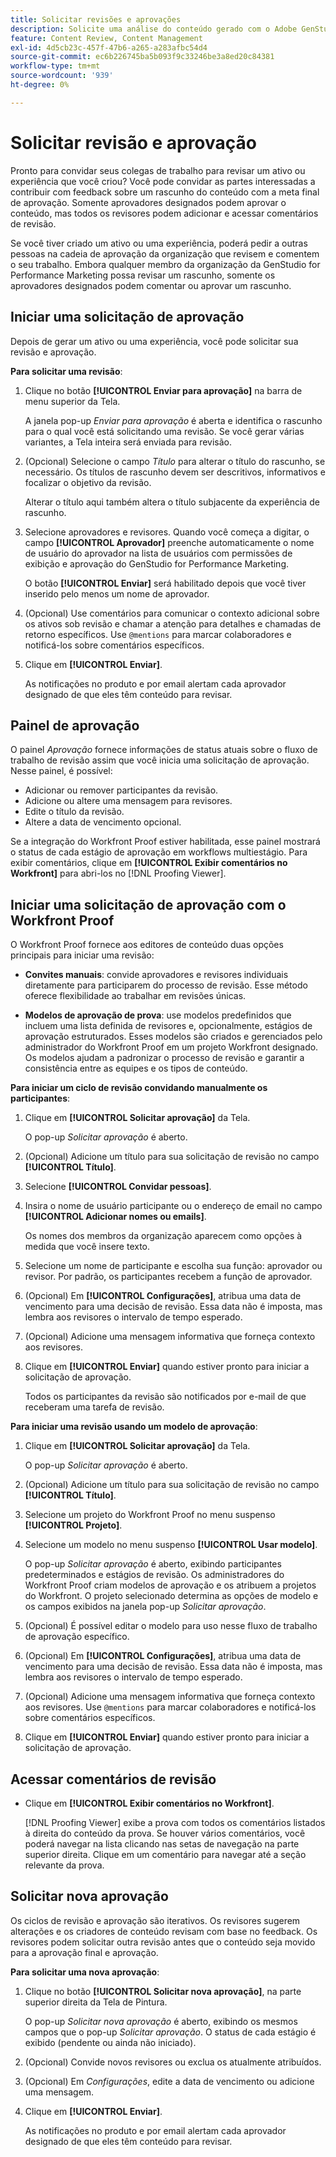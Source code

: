 ```yaml
---
title: Solicitar revisões e aprovações
description: Solicite uma análise do conteúdo gerado com o Adobe GenStudio for Performance Marketing.
feature: Content Review, Content Management
exl-id: 4d5cb23c-457f-47b6-a265-a283afbc54d4
source-git-commit: ec6b226745ba5b093f9c33246be3a8ed20c84381
workflow-type: tm+mt
source-wordcount: '939'
ht-degree: 0%

---
```


# Solicitar revisão e aprovação

Pronto para convidar seus colegas de trabalho para revisar um ativo ou experiência que você criou? Você pode convidar as partes interessadas a contribuir com feedback sobre um rascunho do conteúdo com a meta final de aprovação. Somente aprovadores designados podem aprovar o conteúdo, mas todos os revisores podem adicionar e acessar comentários de revisão.

Se você tiver criado um ativo ou uma experiência, poderá pedir a outras pessoas na cadeia de aprovação da organização que revisem e comentem o seu trabalho. Embora qualquer membro da organização da GenStudio for Performance Marketing possa revisar um rascunho, somente os aprovadores designados podem comentar ou aprovar um rascunho.

## Iniciar uma solicitação de aprovação

Depois de gerar um ativo ou uma experiência, você pode solicitar sua revisão e aprovação.

**Para solicitar uma revisão**:

1. Clique no botão **[!UICONTROL Enviar para aprovação]** na barra de menu superior da Tela.

   A janela pop-up _Enviar para aprovação_ é aberta e identifica o rascunho para o qual você está solicitando uma revisão. Se você gerar várias variantes, a Tela inteira será enviada para revisão.

1. (Opcional) Selecione o campo _Título_ para alterar o título do rascunho, se necessário. Os títulos de rascunho devem ser descritivos, informativos e focalizar o objetivo da revisão.

   Alterar o título aqui também altera o título subjacente da experiência de rascunho.

1. Selecione aprovadores e revisores. Quando você começa a digitar, o campo **[!UICONTROL Aprovador]** preenche automaticamente o nome de usuário do aprovador na lista de usuários com permissões de exibição e aprovação do GenStudio for Performance Marketing.

   O botão **[!UICONTROL Enviar]** será habilitado depois que você tiver inserido pelo menos um nome de aprovador.

1. (Opcional) Use comentários para comunicar o contexto adicional sobre os ativos sob revisão e chamar a atenção para detalhes e chamadas de retorno específicos. Use `@mentions` para marcar colaboradores e notificá-los sobre comentários específicos.

1. Clique em **[!UICONTROL Enviar]**.

   As notificações no produto e por email alertam cada aprovador designado de que eles têm conteúdo para revisar.

## Painel de aprovação

O painel _Aprovação_ fornece informações de status atuais sobre o fluxo de trabalho de revisão assim que você inicia uma solicitação de aprovação. Nesse painel, é possível:

* Adicionar ou remover participantes da revisão.
* Adicione ou altere uma mensagem para revisores.
* Edite o título da revisão.
* Altere a data de vencimento opcional.

Se a integração do Workfront Proof estiver habilitada, esse painel mostrará o status de cada estágio de aprovação em workflows multiestágio. Para exibir comentários, clique em **[!UICONTROL Exibir comentários no Workfront]** para abri-los no [!DNL Proofing Viewer].

## Iniciar uma solicitação de aprovação com o Workfront Proof

O Workfront Proof fornece aos editores de conteúdo duas opções principais para iniciar uma revisão:

* **Convites manuais**: convide aprovadores e revisores individuais diretamente para participarem do processo de revisão. Esse método oferece flexibilidade ao trabalhar em revisões únicas.

* **Modelos de aprovação de prova**: use modelos predefinidos que incluem uma lista definida de revisores e, opcionalmente, estágios de aprovação estruturados. Esses modelos são criados e gerenciados pelo administrador do Workfront Proof em um projeto Workfront designado. Os modelos ajudam a padronizar o processo de revisão e garantir a consistência entre as equipes e os tipos de conteúdo.

**Para iniciar um ciclo de revisão convidando manualmente os participantes**:

1. Clique em **[!UICONTROL Solicitar aprovação]** da Tela.

   O pop-up _Solicitar aprovação_ é aberto.

1. (Opcional) Adicione um título para sua solicitação de revisão no campo **[!UICONTROL Título]**.

1. Selecione **[!UICONTROL Convidar pessoas]**.

1. Insira o nome de usuário participante ou o endereço de email no campo **[!UICONTROL Adicionar nomes ou emails]**.

   Os nomes dos membros da organização aparecem como opções à medida que você insere texto.

1. Selecione um nome de participante e escolha sua função: aprovador ou revisor. Por padrão, os participantes recebem a função de aprovador.

1. (Opcional) Em **[!UICONTROL Configurações]**, atribua uma data de vencimento para uma decisão de revisão. Essa data não é imposta, mas lembra aos revisores o intervalo de tempo esperado.

1. (Opcional) Adicione uma mensagem informativa que forneça contexto aos revisores.

1. Clique em **[!UICONTROL Enviar]** quando estiver pronto para iniciar a solicitação de aprovação.

   Todos os participantes da revisão são notificados por e-mail de que receberam uma tarefa de revisão.

**Para iniciar uma revisão usando um modelo de aprovação**:

1. Clique em **[!UICONTROL Solicitar aprovação]** da Tela.

   O pop-up _Solicitar aprovação_ é aberto.

1. (Opcional) Adicione um título para sua solicitação de revisão no campo **[!UICONTROL Título]**.

1. Selecione um projeto do Workfront Proof no menu suspenso **[!UICONTROL Projeto]**.

1. Selecione um modelo no menu suspenso **[!UICONTROL Usar modelo]**.

   O pop-up _Solicitar aprovação_ é aberto, exibindo participantes predeterminados e estágios de revisão. Os administradores do Workfront Proof criam modelos de aprovação e os atribuem a projetos do Workfront. O projeto selecionado determina as opções de modelo e os campos exibidos na janela pop-up _Solicitar aprovação_.

1. (Opcional) É possível editar o modelo para uso nesse fluxo de trabalho de aprovação específico.

1. (Opcional) Em **[!UICONTROL Configurações]**, atribua uma data de vencimento para uma decisão de revisão. Essa data não é imposta, mas lembra aos revisores o intervalo de tempo esperado.

1. (Opcional) Adicione uma mensagem informativa que forneça contexto aos revisores. Use `@mentions` para marcar colaboradores e notificá-los sobre comentários específicos.

1. Clique em **[!UICONTROL Enviar]** quando estiver pronto para iniciar a solicitação de aprovação.

## Acessar comentários de revisão

* Clique em **[!UICONTROL Exibir comentários no Workfront]**.

  [!DNL Proofing Viewer] exibe a prova com todos os comentários listados à direita do conteúdo da prova. Se houver vários comentários, você poderá navegar na lista clicando nas setas de navegação na parte superior direita. Clique em um comentário para navegar até a seção relevante da prova.

## Solicitar nova aprovação

Os ciclos de revisão e aprovação são iterativos. Os revisores sugerem alterações e os criadores de conteúdo revisam com base no feedback. Os revisores podem solicitar outra revisão antes que o conteúdo seja movido para a aprovação final e aprovação.

**Para solicitar uma nova aprovação**:

1. Clique no botão **[!UICONTROL Solicitar nova aprovação]**, na parte superior direita da Tela de Pintura.

   O pop-up _Solicitar nova aprovação_ é aberto, exibindo os mesmos campos que o pop-up _Solicitar aprovação_. O status de cada estágio é exibido (pendente ou ainda não iniciado).

1. (Opcional) Convide novos revisores ou exclua os atualmente atribuídos.

1. (Opcional) Em _Configurações_, edite a data de vencimento ou adicione uma mensagem.

1. Clique em **[!UICONTROL Enviar]**.

   As notificações no produto e por email alertam cada aprovador designado de que eles têm conteúdo para revisar.
